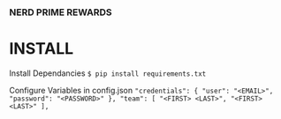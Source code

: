 ### NERD PRIME REWARDS ###

# INSTALL

Install Dependancies 
`$ pip install requirements.txt`

Configure Variables in config.json
`"credentials": {
    "user": "<EMAIL>",
    "password": "<PASSWORD>"
  },
  "team": [
    "<FIRST> <LAST>",
    "<FIRST> <LAST>"
  ],`
